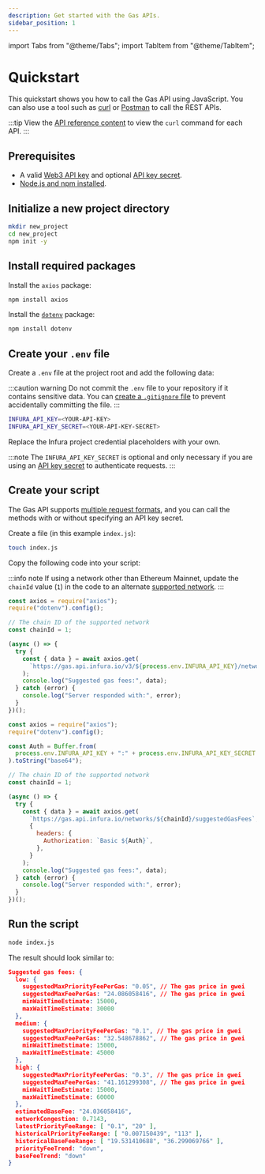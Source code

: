 ```yaml
---
description: Get started with the Gas APIs.
sidebar_position: 1
---
```


import Tabs from "@theme/Tabs";
import TabItem from "@theme/TabItem";

# Quickstart

This quickstart shows you how to call the Gas API using JavaScript.
You can also use a tool such as [curl](https://curl.se/) or [Postman](https://www.postman.com/) to
call the REST APIs.

:::tip
View the [API reference content](api-reference/index.md) to view the `curl` command for each API.
:::

## Prerequisites

- A valid [Web3 API key](../../../../developer-tools/dashboard/get-started/create-api)
  and optional [API key secret](../../../../developer-tools/dashboard/how-to/secure-an-api/api-key-secret/).
- [Node.js and npm installed](https://nodejs.org/en/download).

## Initialize a new project directory

```bash
mkdir new_project
cd new_project
npm init -y
```

## Install required packages

Install the `axios` package:

```bash
npm install axios
```

Install the [`dotenv`](../../how-to/javascript-dotenv.md) package:

```bash
npm install dotenv
```

## Create your `.env` file

Create a `.env` file at the project root and add the following data:

:::caution warning
Do not commit the `.env` file to your repository if it contains sensitive data.
You can [create a `.gitignore`
file](https://docs.infura.io/tutorials/developer-tools/javascript-dotenv#create-a-.gitignore-file)
to prevent accidentally committing the file.
:::

```bash title=".env"
INFURA_API_KEY=<YOUR-API-KEY>
INFURA_API_KEY_SECRET=<YOUR-API-KEY-SECRET>
```

Replace the Infura project credential placeholders with your own.

:::note
The `INFURA_API_KEY_SECRET` is optional and only necessary if you are using an
[API key secret](https://docs.infura.io/dashboard/secure-an-api/api-key-secret) to authenticate requests.
:::

## Create your script

The Gas API supports [multiple request formats](./api-reference/index.md#supported-api-request-formats), and
you can call the methods with or without specifying an API key secret.

Create a file (in this example `index.js`):

```bash
touch index.js
```

Copy the following code into your script:

:::info note
If using a network other than Ethereum Mainnet, update the `chainId` value (`1`) in the code to an
alternate [supported network](../../get-started/endpoints.md#gas-api).
:::

<Tabs>
  <TabItem value="Use API key" label="Use an API key only" default>

```javascript title="index.js"
const axios = require("axios");
require("dotenv").config();

// The chain ID of the supported network
const chainId = 1;

(async () => {
  try {
    const { data } = await axios.get(
      `https://gas.api.infura.io/v3/${process.env.INFURA_API_KEY}/networks/${chainId}/suggestedGasFees`
    );
    console.log("Suggested gas fees:", data);
  } catch (error) {
    console.log("Server responded with:", error);
  }
})();
```

  </TabItem>
  <TabItem value="With basic authentication" label="Use an API key and API key secret" default>

```javascript title="index.js"
const axios = require("axios");
require("dotenv").config();

const Auth = Buffer.from(
  process.env.INFURA_API_KEY + ":" + process.env.INFURA_API_KEY_SECRET
).toString("base64");

// The chain ID of the supported network
const chainId = 1;

(async () => {
  try {
    const { data } = await axios.get(
      `https://gas.api.infura.io/networks/${chainId}/suggestedGasFees`,
      {
        headers: {
          Authorization: `Basic ${Auth}`,
        },
      }
    );
    console.log("Suggested gas fees:", data);
  } catch (error) {
    console.log("Server responded with:", error);
  }
})();
```

  </TabItem>
</Tabs>

## Run the script

```bash
node index.js
```

The result should look similar to:

```json
Suggested gas fees: {
  low: {
    suggestedMaxPriorityFeePerGas: "0.05", // The gas price in gwei
    suggestedMaxFeePerGas: "24.086058416", // The gas price in gwei
    minWaitTimeEstimate: 15000,
    maxWaitTimeEstimate: 30000
  },
  medium: {
    suggestedMaxPriorityFeePerGas: "0.1", // The gas price in gwei
    suggestedMaxFeePerGas: "32.548678862", // The gas price in gwei
    minWaitTimeEstimate: 15000,
    maxWaitTimeEstimate: 45000
  },
  high: {
    suggestedMaxPriorityFeePerGas: "0.3", // The gas price in gwei
    suggestedMaxFeePerGas: "41.161299308", // The gas price in gwei
    minWaitTimeEstimate: 15000,
    maxWaitTimeEstimate: 60000
  },
  estimatedBaseFee: "24.036058416",
  networkCongestion: 0.7143,
  latestPriorityFeeRange: [ "0.1", "20" ],
  historicalPriorityFeeRange: [ "0.007150439", "113" ],
  historicalBaseFeeRange: [ "19.531410688", "36.299069766" ],
  priorityFeeTrend: "down",
  baseFeeTrend: "down"
}
```
